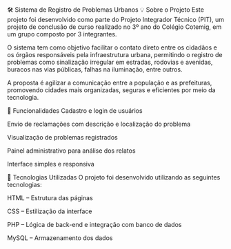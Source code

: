 🛠️ Sistema de Registro de Problemas Urbanos
💡 Sobre o Projeto
Este projeto foi desenvolvido como parte do Projeto Integrador Técnico (PIT), um projeto de conclusão de curso realizado no 3º ano do Colégio Cotemig, em um grupo composto por 3 integrantes.

O sistema tem como objetivo facilitar o contato direto entre os cidadãos e os órgãos responsáveis pela infraestrutura urbana, permitindo o registro de problemas como sinalização irregular em estradas, rodovias e avenidas, buracos nas vias públicas, falhas na iluminação, entre outros.

A proposta é agilizar a comunicação entre a população e as prefeituras, promovendo cidades mais organizadas, seguras e eficientes por meio da tecnologia.

🚀 Funcionalidades
Cadastro e login de usuários

Envio de reclamações com descrição e localização do problema

Visualização de problemas registrados

Painel administrativo para análise dos relatos

Interface simples e responsiva

🧪 Tecnologias Utilizadas
O projeto foi desenvolvido utilizando as seguintes tecnologias:

HTML – Estrutura das páginas

CSS – Estilização da interface

PHP – Lógica de back-end e integração com banco de dados

MySQL – Armazenamento dos dados
